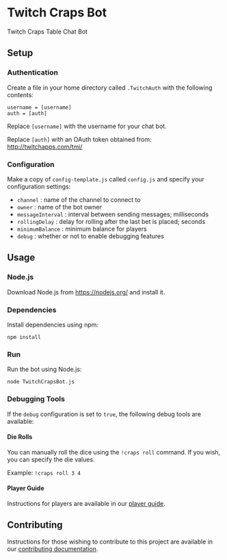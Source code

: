# Twitch Craps Bot

Twitch Craps Table Chat Bot

## Setup

### Authentication

Create a file in your home directory called `.TwitchAuth` with the following contents:

```
username = [username]
auth = [auth]
```

Replace `[username]` with the username for your chat bot.

Replace `[auth]` with an OAuth token obtained from: <http://twitchapps.com/tmi/>

### Configuration

Make a copy of `config-template.js` called `config.js` and specify your configuration settings:

* `channel` : name of the channel to connect to
* `owner` : name of the bot owner
* `messageInterval` : interval between sending messages; milliseconds
* `rollingDelay` : delay for rolling after the last bet is placed; seconds
* `minimumBalance` : minimum balance for players
* `debug` : whether or not to enable debugging features

## Usage

### Node.js

Download Node.js from <https://nodejs.org/> and install it.

### Dependencies

Install dependencies using npm:

```Shell
npm install
```

### Run

Run the bot using Node.js:

```Shell
node TwitchCrapsBot.js
```

### Debugging Tools

If the `debug` configuration is set to `true`, the following debug tools are available:

#### Die Rolls

You can manually roll the dice using the `!craps roll` command.
If you wish, you can specify the die values.

Example: `!craps roll 3 4`

#### Player Guide

Instructions for players are available in our [player guide](guide.md).

## Contributing

Instructions for those wishing to contribute to this project are available in our
[contributing documentation](contributing.md).
